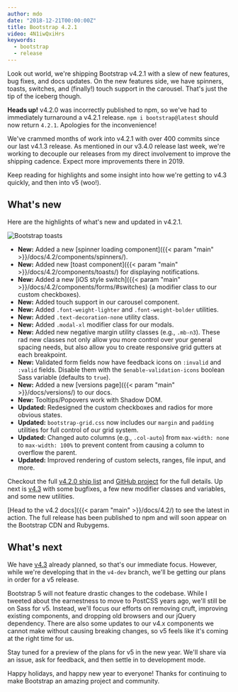 ```yaml
---
author: mdo
date: "2018-12-21T00:00:00Z"
title: Bootstrap 4.2.1
video: 4N1iwQxiHrs
keywords:
  - bootstrap
  - release
---
```


Look out world, we're shipping Bootstrap v4.2.1 with a slew of new features, bug fixes, and docs updates. On the new features side, we have spinners, toasts, switches, and (finally!) touch support in the carousel. That's just the tip of the iceberg though.

**Heads up!** v4.2.0 was incorrectly published to npm, so we've had to immediately turnaround a v4.2.1 release. `npm i bootstrap@latest` should now return `4.2.1`. Apologies for the inconvenience!

We've crammed months of work into v4.2.1 with over 400 commits since our last v4.1.3 release. As mentioned in our v3.4.0 release last week, we're working to decouple our releases from my direct involvement to improve the shipping cadence. Expect more improvements there in 2019.

Keep reading for highlights and some insight into how we're getting to v4.3 quickly, and then into v5 (woo!).

## What's new

Here are the highlights of what's new and updated in v4.2.1.

![Bootstrap toasts](/assets/img/2018/12/toasts.png)

- **New:** Added a new [spinner loading component]({{< param "main" >}}/docs/4.2/components/spinners/).
- **New:** Added new [toast component]({{< param "main" >}}/docs/4.2/components/toasts/) for displaying notifications.
- **New:** Added a new [iOS style switch]({{< param "main" >}}/docs/4.2/components/forms/#switches) (a modifier class to our custom checkboxes).
- **New:** Added touch support in our carousel component.
- **New:** Added `.font-weight-lighter` and `.font-weight-bolder` utilities.
- **New:** Added `.text-decoration-none` utility class.
- **New:** Added `.modal-xl` modifier class for our modals.
- **New:** Added new negative margin utility classes (e.g., `.mb-n3`). These rad new classes not only allow you more control over your general spacing needs, but also allow you to create responsive grid gutters at each breakpoint.
- **New:** Validated form fields now have feedback icons on `:invalid` and `:valid` fields. Disable them with the `$enable-validation-icons` boolean Sass variable (defaults to `true`).
- **New:** Added a new [versions page]({{< param "main" >}}/docs/versions/) to our docs.
- **New:** Tooltips/Popovers work with Shadow DOM.
- **Updated:** Redesigned the custom checkboxes and radios for more obvious states.
- **Updated:** `bootstrap-grid.css` now includes our `margin` and `padding` utilities for full control of our grid system.
- **Updated:** Changed auto columns (e.g., `.col-auto`) from `max-width: none` to `max-width: 100%` to prevent content from causing a column to overflow the parent.
- **Updated:** Improved rendering of custom selects, ranges, file input, and more.

Checkout the full [v4.2.0 ship list](https://github.com/twbs/bootstrap/issues/26952) and [GitHub project](https://github.com/twbs/bootstrap/projects/6) for the full details. Up next is [v4.3](https://github.com/twbs/bootstrap/projects/16) with some bugfixes, a few new modifier classes and variables, and some new utilities.

[Head to the v4.2 docs]({{< param "main" >}}/docs/4.2/) to see the latest in action. The full release has been published to npm and will soon appear on the Bootstrap CDN and Rubygems.

## What's next

We have [v4.3](https://github.com/twbs/bootstrap/projects/16) already planned, so that's our immediate focus. However, while we're developing that in the `v4-dev` branch, we'll be getting our plans in order for a v5 release.

Bootstrap 5 will not feature drastic changes to the codebase. While I tweeted about the earnestness to move to PostCSS years ago, we'll still be on Sass for v5. Instead, we'll focus our efforts on removing cruft, improving existing components, and dropping old browsers and our jQuery dependency. There are also some updates to our v4.x components we cannot make without causing breaking changes, so v5 feels like it's coming at the right time for us.

Stay tuned for a preview of the plans for v5 in the new year. We'll share via an issue, ask for feedback, and then settle in to development mode.

Happy holidays, and happy new year to everyone! Thanks for continuing to make Bootstrap an amazing project and community.
